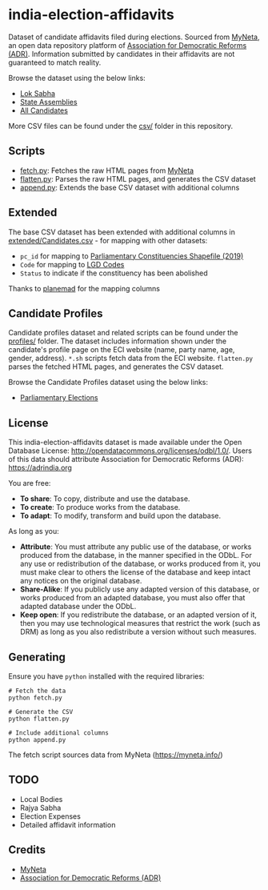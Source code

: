# india-election-affidavits

Dataset of candidate affidavits filed during elections. Sourced from [MyNeta](https://myneta.info/), an open data repository platform of [Association for Democratic Reforms (ADR)](https://adrindia.org). Information submitted by candidates in their affidavits are not guaranteed to match reality.

Browse the dataset using the below links:
- [Lok Sabha](https://flatgithub.com/Vonter/india-election-affidavits?filename=csv%2FLok%20Sabha%2FCandidates.csv&sha=27d625dfc97ed9d1372ffbcc72b31d6fc40a1dde&stickyColumnName=Candidate)
- [State Assemblies](https://flatgithub.com/Vonter/india-election-affidavits?filename=csv%2FState%20Assemblies%2FCandidates.csv&sha=1cd9a2bbeb166170b7366fdced2889a625470871&stickyColumnName=Candidate)
- [All Candidates](https://flatgithub.com/Vonter/india-election-affidavits?filename=csv%2FCandidates.csv&sha=27d625dfc97ed9d1372ffbcc72b31d6fc40a1dde&stickyColumnName=Candidate)

More CSV files can be found under the [csv/](csv) folder in this repository.

## Scripts

- [fetch.py](fetch.py): Fetches the raw HTML pages from [MyNeta](https://myneta.info/)
- [flatten.py](flatten.py): Parses the raw HTML pages, and generates the CSV dataset
- [append.py](append.py): Extends the base CSV dataset with additional columns

## Extended

The base CSV dataset has been extended with additional columns in [extended/Candidates.csv](extended/Candidates.csv) - for mapping with other datasets:
- `pc_id` for mapping to [Parliamentary Constituencies Shapefile (2019)](https://github.com/datameet/maps/blob/master/parliamentary-constituencies/india_pc_2019_simplified.geojson)
- `Code` for mapping to [LGD Codes](https://ramseraph.github.io/opendata/lgd/)
- `Status` to indicate if the constituency has been abolished

Thanks to [planemad](https://github.com/Vonter/india-election-affidavits/pull/3) for the mapping columns

## Candidate Profiles

Candidate profiles dataset and related scripts can be found under the [profiles/](profiles/) folder. The dataset includes information shown under the candidate's profile page on the ECI website (name, party name, age, gender, address). `*.sh` scripts fetch data from the ECI website. `flatten.py` parses the fetched HTML pages, and generates the CSV dataset.

Browse the Candidate Profiles dataset using the below links:
- [Parliamentary Elections](https://flatgithub.com/Vonter/india-election-affidavits?filename=profiles/csv/Candidates.csv&stickyColumnName=Candidate%20Name)

## License

This india-election-affidavits dataset is made available under the Open Database License: http://opendatacommons.org/licenses/odbl/1.0/. 
Users of this data should attribute Association for Democratic Reforms (ADR): https://adrindia.org

You are free:

* **To share**: To copy, distribute and use the database.
* **To create**: To produce works from the database.
* **To adapt**: To modify, transform and build upon the database.

As long as you:

* **Attribute**: You must attribute any public use of the database, or works produced from the database, in the manner specified in the ODbL. For any use or redistribution of the database, or works produced from it, you must make clear to others the license of the database and keep intact any notices on the original database.
* **Share-Alike**: If you publicly use any adapted version of this database, or works produced from an adapted database, you must also offer that adapted database under the ODbL.
* **Keep open**: If you redistribute the database, or an adapted version of it, then you may use technological measures that restrict the work (such as DRM) as long as you also redistribute a version without such measures.

## Generating

Ensure you have `python` installed with the required libraries:

```
# Fetch the data
python fetch.py

# Generate the CSV
python flatten.py

# Include additional columns
python append.py
```

The fetch script sources data from MyNeta (https://myneta.info/)

## TODO

- Local Bodies
- Rajya Sabha
- Election Expenses
- Detailed affidavit information

## Credits

- [MyNeta](https://myneta.info/)
- [Association for Democratic Reforms (ADR)](https://adrindia.org)
